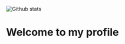 ![Github stats](https://github-readme-stats.vercel.app/api?username=mrkasri)

# Welcome to my profile
 
